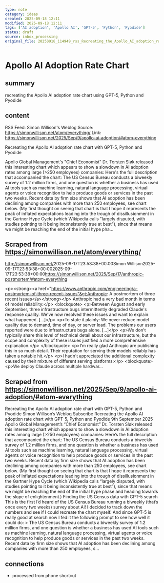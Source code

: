 ```yaml
---
type: note
category: ideas
created: 2025-09-18 12:11
modified: 2025-09-18 12:11
tags: ['AI adoption', 'Apollo AI', 'GPT-5', 'Python', 'Pyodide']
status: draft
source: inbox_processing
original_file: 20250918_114949_rss_Recreating_the_Apollo_AI_adoption_rate_chart_with_.txt
---
```


# Apollo AI Adoption Rate Chart

## summary
 recreating the Apollo AI adoption rate chart using GPT-5, Python and Pyodide

## content
RSS Feed: Simon Willison's Weblog
Source: https://simonwillison.net/atom/everything/
Link: https://simonwillison.net/2025/Sep/9/apollo-ai-adoption/#atom-everything

Recreating the Apollo AI adoption rate chart with GPT-5, Python and Pyodide

Apollo Global Management's "Chief Economist" Dr. Torsten Sløk released this interesting chart which appears to show a slowdown in AI adoption rates among large (&gt;250 employees) companies: Here's the full description that accompanied the chart: The US Census Bureau conducts a biweekly survey of 1.2 million firms, and one question is whether a business has used AI tools such as machine learning, natural language processing, virtual agents or voice recognition to help produce goods or services in the past two weeks. Recent data by firm size shows that AI adoption has been declining among companies with more than 250 employees, see chart below. (My first thought on seeing that chart is that I hope it represents the peak of inflated expectations leading into the trough of dissillusionment in the Gartner Hype Cycle (which Wikipedia calls "largely disputed, with studies pointing to it being inconsistently true at best"), since that means we might be reaching the end of the initial hype pha...

## Scraped from https://simonwillison.net/atom/everything/
<?xml version="1.0" encoding="utf-8"?>
<feed xml:lang="en-us" xmlns="http://www.w3.org/2005/Atom"><title>Simon Willison's Weblog</title><link href="http://simonwillison.net/" rel="alternate"/><link href="http://simonwillison.net/atom/everything/" rel="self"/><id>http://simonwillison.net/</id><updated>2025-09-17T23:53:38+00:00</updated><author><name>Simon Willison</name></author><entry><title>Anthropic: A postmortem of three recent issues</title><link href="https://simonwillison.net/2025/Sep/17/anthropic-postmortem/#atom-everything" rel="alternate"/><published>2025-09-17T23:53:38+00:00</published><updated>2025-09-17T23:53:38+00:00</updated><id>https://simonwillison.net/2025/Sep/17/anthropic-postmortem/#atom-everything</id><summary type="html">
    
&lt;p&gt;&lt;strong&gt;&lt;a href="https://www.anthropic.com/engineering/a-postmortem-of-three-recent-issues"&gt;Anthropic: A postmortem of three recent issues&lt;/a&gt;&lt;/strong&gt;&lt;/p&gt;
Anthropic had a very bad month in terms of model reliability:&lt;/p&gt;
&lt;blockquote&gt;
&lt;p&gt;Between August and early September, three infrastructure bugs intermittently degraded Claude's response quality. We've now resolved these issues and want to explain what happened. [...]&lt;/p&gt;
&lt;p&gt;To state it plainly: We never reduce model quality due to demand, time of day, or server load. The problems our users reported were due to infrastructure bugs alone. [...]&lt;/p&gt;
&lt;p&gt;We don't typically share this level of technical detail about our infrastructure, but the scope and complexity of these issues justified a more comprehensive explanation.&lt;/p&gt;
&lt;/blockquote&gt;
&lt;p&gt;I'm really glad Anthropic are publishing this in so much detail. Their reputation for serving their models reliably has taken a notable hit.&lt;/p&gt;
&lt;p&gt;I hadn't appreciated the additional complexity caused by their mixture of different serving platforms:&lt;/p&gt;
&lt;blockquote&gt;
&lt;p&gt;We deploy Claude across multiple hardwar...


## Scraped from https://simonwillison.net/2025/Sep/9/apollo-ai-adoption/#atom-everything
Recreating the Apollo AI adoption rate chart with GPT-5, Python and Pyodide Simon Willison’s Weblog Subscribe Recreating the Apollo AI adoption rate chart with GPT-5, Python and Pyodide 9th September 2025 Apollo Global Management’s “Chief Economist” Dr. Torsten Sløk released this interesting chart which appears to show a slowdown in AI adoption rates among large (&gt;250 employees) companies: Here’s the full description that accompanied the chart: The US Census Bureau conducts a biweekly survey of 1.2 million firms, and one question is whether a business has used AI tools such as machine learning, natural language processing, virtual agents or voice recognition to help produce goods or services in the past two weeks. Recent data by firm size shows that AI adoption has been declining among companies with more than 250 employees, see chart below. (My first thought on seeing that chart is that I hope it represents the peak of inflated expectations leading into the trough of dissillusionment in the Gartner Hype Cycle (which Wikipedia calls “largely disputed, with studies pointing to it being inconsistently true at best”), since that means we might be reaching the end of the initial hype phase and heading towards the slope of enlightenment.) Finding the US Census data with GPT-5 search This is the first I’d heard of the US Census Bureau running a biweekly (that’s once every two weeks) survey about AI! I decided to track down the numbers and see if I could recreate the chart myself. And since GPT-5 is really good at search now I fed it the following prompt to see how well it could do: &gt; The US Census Bureau conducts a biweekly survey of 1.2 million firms, and one question is whether a business has used AI tools such as machine learning, natural language processing, virtual agents or voice recognition to help produce goods or services in the past two weeks. Recent data by firm size shows that AI adoption has been declining among companies with more than 250 employees, s...


## connections
- processed from phone shortcut
